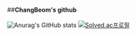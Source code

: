 ##**ChangBeom's github**
<br/>
<br/>
![Anurag's GitHub stats](https://github-readme-stats.vercel.app/api?username=JeongChangBeom&show_icons=true&theme=radical)
[![Solved.ac프로필](http://mazassumnida.wtf/api/generate_badge?boj=vmehr)](https://solved.ac/vmehr)
